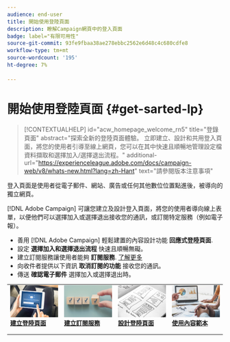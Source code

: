 ```yaml
---
audience: end-user
title: 開始使用登陸頁面
description: 瞭解Campaign網頁中的登入頁面
badge: label="有限可用性"
source-git-commit: 93fe9fbaa38ae278ebbc2562e6d48c4c680cdfe8
workflow-type: tm+mt
source-wordcount: '195'
ht-degree: 7%

---
```


# 開始使用登陸頁面 {#get-sarted-lp}

>[!CONTEXTUALHELP]
>id="acw_homepage_welcome_rn5"
>title="登錄頁面"
>abstract="探索全新的登陸頁面體驗。 立即建立、設計和共用登入頁面，將您的使用者引導至線上網頁，您可以在其中快速且順暢地管理設定檔資料擷取和選擇加入/選擇退出流程。"
>additional-url="https://experienceleague.adobe.com/docs/campaign-web/v8/whats-new.html?lang=zh-Hant" text="請參閱版本注意事項"


登入頁面是使用者從電子郵件、網站、廣告或任何其他數位位置點進後，被導向的獨立網頁。

[!DNL Adobe Campaign] 可讓您建立及設計登入頁面，將您的使用者導向線上表單，以便他們可以選擇加入或選擇退出接收您的通訊，或訂閱特定服務（例如電子報）。

* 善用 [!DNL Adobe Campaign] 輕鬆建置的內容設計功能 **回應式登陸頁面**.
* 設定 **選擇加入和選擇退出流程** 快速且順暢無礙。
* 建立訂閱服務讓使用者能夠 **訂閱服務**. [了解更多](../audience/manage-services.md)
* 向收件者提供以下資訊 **取消訂閱的功能** 接收您的通訊。
* 傳送 **確認電子郵件** 選擇加入或選擇退出時。

<table style="table-layout:fixed"><tr style="border: 0;">
<td>
<a href="create-lp.md">
<img alt="銷售機會" src="../assets/do-not-localize/lp-subscription.jpeg">
</a>
<div><a href="create-lp.md"><strong>建立登陸頁面</strong>
</div>
<p>
</td>
<td>
<a href="../audience/manage-services.md">
<img alt="不常使用" src="../assets/do-not-localize/lp-list.jpg">
</a>
<div>
<a href="../audience/manage-services.md"><strong>建立訂閱服務</strong></a>
</div>
<p></td>
<td>
<a href="lp-content.md">
<img alt="驗證" src="../assets/do-not-localize/lp-design.jpg">
</a>
<div>
<a href="lp-content.md"><strong>設計登陸頁面</strong></a>
</div>
<p>
</td>
<td>
<a href="lp-templates.md">
<img alt="驗證" src="../assets/do-not-localize/lp-reporting.jpg">
</a>
<div>
<a href="lp-templates.md"><strong>使用內容範本</strong></a>
</div>
<p>
</td>
</tr></table>
